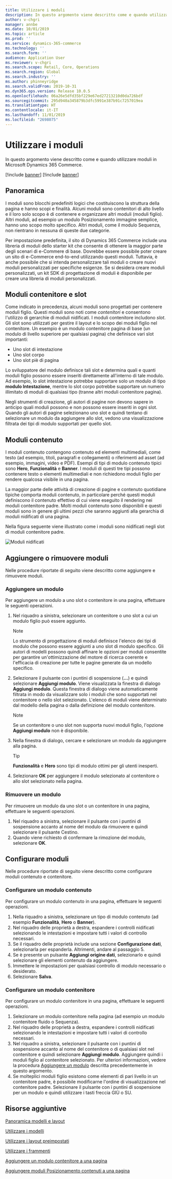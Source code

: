 ```yaml
---
title: Utilizzare i moduli
description: In questo argomento viene descritto come e quando utilizzare moduli in Microsoft Dynamics 365 Commerce.
author: v-chgri
manager: annbe
ms.date: 10/01/2019
ms.topic: article
ms.prod: ''
ms.service: dynamics-365-commerce
ms.technology: ''
ms.search.form: ''
audience: Application User
ms.reviewer: v-chgri
ms.search.scope: Retail, Core, Operations
ms.search.region: Global
ms.search.industry: ''
ms.author: phinneyridge
ms.search.validFrom: 2019-10-31
ms.dyn365.ops.version: Release 10.0.5
ms.openlocfilehash: 06a26e5dfd35bf229e67ed27213210d0da726bdf
ms.sourcegitcommit: 295d940a345879b3dfc5991e387b91c7257019ea
ms.translationtype: HT
ms.contentlocale: it-IT
ms.lasthandoff: 11/01/2019
ms.locfileid: "2698075"
---
```

# <a name="work-with-modules"></a>Utilizzare i moduli

In questo argomento viene descritto come e quando utilizzare moduli in Microsoft Dynamics 365 Commerce.

[!include [banner](includes/preview-banner.md)]
[!include [banner](includes/banner.md)]

## <a name="overview"></a>Panoramica

I moduli sono blocchi predefiniti logici che costituiscono la struttura della pagina e hanno scopi e finalità. Alcuni moduli sono contenitori di alto livello e il loro solo scopo è di contenere e organizzare altri moduli (moduli figlio). Altri moduli, ad esempio un modulo Posizionamento immagine semplice, hanno uno scopo molto specifico. Altri moduli, come il modulo Sequenza, non rientrano in nessuna di queste due categorie.

Per impostazione predefinita, il sito di Dynamics 365 Commerce include una libreria di moduli dello starter kit che consente di ottenere la maggior parte degli scenari di e-Commere di base. Dovrebbe essere possibile poter creare un sito di e-Commerce end-to-end utilizzando questi moduli. Tuttavia, è anche possibile che si intenda personalizzare tali moduli o creare nuovi moduli personalizzati per specifiche esigenze. Se si desidera creare moduli personalizzati, un kit SDK di progettazione di moduli è disponibile per creare una libreria di moduli personalizzati.

## <a name="container-modules-and-slots"></a>Moduli contenitore e slot

Come indicato in precedenza, alcuni moduli sono progettati per contenere moduli figlio. Questi moduli sono noti come *contenitori* e consentono l'utilizzo di gerarchie di moduli nidificati. I moduli contenitore includono *slot*. Gli slot sono utilizzati per gestire il layout e lo scopo dei moduli figlio nel contenitore. Un esempio è un modulo contenitore pagina di base (un modulo di livello superiore per qualsiasi pagina) che definisce vari slot importanti:

- Uno slot di intestazione
- Uno slot corpo
- Uno slot piè di pagina

Lo sviluppatore del modulo definisce tali slot e determina quali e quanti moduli figlio possono essere inseriti direttamente all'interno di tale modulo. Ad esempio, lo slot intestazione potrebbe supportare solo un modulo di tipo **modulo Intestazione**, mentre lo slot corpo potrebbe supportare un numero illimitato di moduli di qualsiasi tipo (tranne altri moduli contenitore pagina).

Negli strumenti di creazione, gli autori di pagine non devono sapere in anticipo quali moduli possono e non possono essere inseriti in ogni slot. Quando gli autori di pagine selezionano uno slot e quindi tentano di selezionare un modulo da aggiungere allo slot, vedono una visualizzazione filtrata dei tipi di modulo supportati per quello slot.

## <a name="content-modules"></a>Moduli contenuto

I moduli contenuto contengono contenuto ed elementi multimediali, come testo (ad esempio, titoli, paragrafi e collegamenti) o riferimenti ad asset (ad esempio, immagini, video e PDF). Esempi di tipi di modulo contenuto tipici sono **Hero**, **Funzionalità** e **Banner**. I moduli di questi tre tipi possono contenere testo o elementi multimediali e non richiedono moduli figlio per rendere qualcosa visibile in una pagina.

La maggior parte delle attività di creazione di pagine e contenuto quotidiane tipiche comporta moduli contenuto, in particolare perché questi moduli definiscono il contenuto effettivo di cui viene eseguito il rendering nei moduli contenitore padre. Molti moduli contenuto sono disponibili e questi moduli sono in genere gli ultimi pezzi che saranno aggiunti alla gerarchia di moduli nidificati di una pagina.

Nella figura seguente viene illustrato come i moduli sono nidificati negli slot di moduli contenitore padre.

![Moduli nidificati](../commerce/media/basic-module-nesting.png)

## <a name="add-or-remove-modules"></a>Aggiungere o rimuovere moduli

Nelle procedure riportate di seguito viene descritto come aggiungere e rimuovere moduli.

### <a name="add-a-module"></a>Aggiungere un modulo

Per aggiungere un modulo a uno slot o contenitore in una pagina, effettuare le seguenti operazioni.

1. Nel riquadro a sinistra, selezionare un contenitore o uno slot a cui un modulo figlio può essere aggiunto.

    > [!NOTE]
    > Lo strumento di progettazione di moduli definisce l'elenco dei tipi di modulo che possono essere aggiunti a uno slot di modulo specifico. Gli autori di modelli possono quindi affinare le opzioni per moduli consentite per garantire un'ottimizzazione del motore di ricerca coerente e l'efficacia di creazione per tutte le pagine generate da un modello specifico.

1. Selezionare il pulsante con i puntini di sospensione (**...**) e quindi selezionare **Aggiungi modulo**. Viene visualizzata la finestra di dialogo **Aggiungi modulo**. Questa finestra di dialogo viene automaticamente filtrata in modo da visualizzare solo i moduli che sono supportati nel contenitore o nello slot selezionato. L'elenco di moduli viene determinato dal modello della pagina o dalla definizione del modulo contenitore.

    > [!NOTE]
    > Se un contenitore o uno slot non supporta nuovi moduli figlio, l'opzione **Aggiungi modulo** non è disponibile.

1. Nella finestra di dialogo, cercare e selezionare un modulo da aggiungere alla pagina.

    > [!TIP]
    > **Funzionalità** e **Hero** sono tipi di modulo ottimi per gli utenti inesperti.

1. Selezionare **OK** per aggiungere il modulo selezionato al contenitore o allo slot selezionato nella pagina.

### <a name="remove-a-module"></a>Rimuovere un modulo

Per rimuovere un modulo da uno slot o un contenitore in una pagina, effettuare le seguenti operazioni.

1. Nel riquadro a sinistra, selezionare il pulsante con i puntini di sospensione accanto al nome del modulo da rimuovere e quindi selezionare il pulsante Cestino.
1. Quando viene richiesto di confermare la rimozione del modulo, selezionare **OK**.

## <a name="configure-modules"></a>Configurare moduli

Nelle procedure riportate di seguito viene descritto come configurare moduli contenuto e contenitore.

### <a name="configure-a-content-module"></a>Configurare un modulo contenuto

Per configurare un modulo contenuto in una pagina, effettuare le seguenti operazioni.

1. Nella riquadro a sinistra, selezionare un tipo di modulo contenuto (ad esempio **Funzionalità**, **Hero** o **Banner**).
1. Nel riquadro delle proprietà a destra, espandere i controlli nidificati selezionando le intestazioni e impostare tutti i valori di controllo necessari.
1. Se il riquadro delle proprietà include una sezione **Configurazione dati**, selezionarla per espanderla. Altrimenti, andare al passaggio 5.
1. Se è presente un pulsante **Aggiungi origine dati**, selezionarlo e quindi selezionare gli elementi contenuto da aggiungere.
1. Immettere le impostazioni per qualsiasi controllo di modulo necessario o desiderato.
1. Selezionare **Salva**.

### <a name="configure-a-container-module"></a>Configurare un modulo contenitore

Per configurare un modulo contenitore in una pagina, effettuare le seguenti operazioni.

1. Selezionare un modulo contenitore nella pagina (ad esempio un modulo contenitore fluido o Sequenza).
1. Nel riquadro delle proprietà a destra, espandere i controlli nidificati selezionando le intestazioni e impostare tutti i valori di controllo necessari.
1. Nel riquadro a sinistra, selezionare il pulsante con i puntini di sospensione accanto al nome del contenitore o di qualsiasi slot nel contenitore e quindi selezionare **Aggiungi modulo**. Aggiungere quindi i moduli figlio al contenitore selezionato. Per ulteriori informazioni, vedere la procedura [Aggiungere un modulo](#add-a-module) descritta precedentemente in questo argomento.
1. Se molteplici moduli figlio esistono come elementi di pari livello in un contenitore padre, è possibile modificarne l'ordine di visualizzazione nel contenitore padre. Selezionare il pulsante con i puntini di sospensione per un modulo e quindi utilizzare i tasti freccia GIÙ o SU.

## <a name="additional-resources"></a>Risorse aggiuntive

[Panoramica modelli e layout](templates-layouts-overview.md)

[Utilizzare i modelli](work-with-templates.md)

[Utilizzare i layout preimpostati](work-with-layouts.md)

[Utilizzare i frammenti](work-with-fragments.md)

[Aggiungere un modulo contenitore a una pagina](add-container-module.md)

[Aggiungere moduli Posizionamento contenuti a una pagina](add-content-placement-modules.md)

